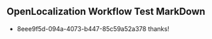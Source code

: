 ## OpenLocalization Workflow Test MarkDown
* 8eee9f5d-094a-4073-b447-85c59a52a378 
thanks!<!--HONumber=Mar16_HO4-->
